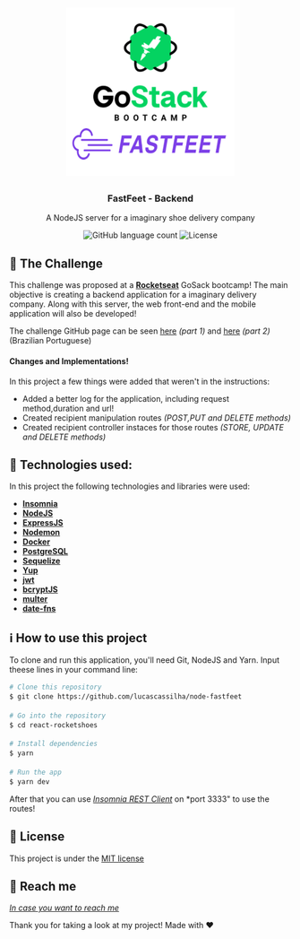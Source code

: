 <h1 align="center">
    <img height="300" alt="GoStack" src="./.github/logo.png" />
</h1>

<h3 align="center">
  FastFeet - Backend
</h3>
<p align="center">
  A NodeJS server for a imaginary shoe delivery company
</p>

<p align="center">
  <img alt="GitHub language count" src="https://img.shields.io/github/languages/count/rocketseat/bootcamp-gostack-desafio-01?color=%2304D361">

  <img alt="License" src="https://img.shields.io/badge/license-MIT-%2304D361">

</p>


:rocket: The Challenge
------------------
This challenge was proposed at a [**Rocketseat**](https://rocketseat.com.br/) GoSack bootcamp! The main objective is creating a 
backend application for a imaginary delivery company. Along with this server, the web front-end and the mobile application will 
also be developed!

The challenge GitHub page can be seen [here](https://github.com/Rocketseat/bootcamp-gostack-desafio-02/blob/master/README.md#--) *(part 1)* and [here](https://github.com/Rocketseat/bootcamp-gostack-desafio-03/blob/master/README.md#desafio-03-continuando-aplica%C3%A7%C3%A3o) *(part 2)*
(Brazilian Portuguese)

#### Changes and Implementations!
In this project a few things were added that weren't in the instructions:

- Added a better log for the application, including request method,duration and url!
- Created recipient manipulation routes *(POST,PUT and DELETE methods)*
- Created recipient controller instaces for those routes *(STORE, UPDATE and DELETE methods)*

:wrench: Technologies used:
----------------------
In this project the following technologies and libraries were used:

- [**Insomnia**](https://insomnia.rest/)
- [**NodeJS**](https://nodejs.org/en/)
- [**ExpressJS**](https://expressjs.com/)
- [**Nodemon**](https://nodemon.io/)
- [**Docker**](https://www.docker.com/)
- [**PostgreSQL**](https://www.postgresql.org/)
- [**Sequelize**](https://sequelize.org/)
- [**Yup**](https://github.com/jquense/yup)
- [**jwt**](https://www.npmjs.com/package/jsonwebtoken/)
- [**bcryptJS**](https://www.npmjs.com/package/bcryptjs)
- [**multer**](https://github.com/expressjs/multer)
- [**date-fns**](https://date-fns.org/docs/Getting-Started)

## :information_source: How to use this project
To clone and run this application, you'll need Git, NodeJS and Yarn. Input theese lines in your command line:

```bash
# Clone this repository
$ git clone https://github.com/lucascassilha/node-fastfeet

# Go into the repository
$ cd react-rocketshoes

# Install dependencies
$ yarn

# Run the app
$ yarn dev
```

After that you can use [*Insomnia REST Client*](https://insomnia.rest/) on *port 3333" to use the routes!

## :scroll: License

This project is under the [MIT license](LICENSE)

:speech_balloon: Reach me
----------

[*In case you want to reach me*](https://www.linkedin.com/in/lcassilha/)



Thank you for taking a look at my project! Made with ♥

